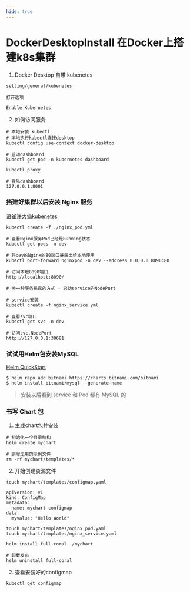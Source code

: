 ```yaml
---
hide: true
---
```

# DockerDesktopInstall 在Docker上搭建k8s集群

1. Docker Desktop 自带 kubenetes

```
setting/general/kubenetes 

打开选项

Enable Kubernetes
```

2. 如何访问服务
```
# 本地安装 kubectl
# 本地执行kubectl连接desktop
kubectl config use-context docker-desktop
```
```
# 启动dashboard
kubectl get pod -n kubernetes-dashboard

kubectl proxy

# 登陆dashboard
127.0.0.1:8001
```

### 搭建好集群以后安装 Nginx 服务

[语雀许大仙kubenetes](https://www.yuque.com/fairy-era/yg511q/gqx2mr#1f99473f)

```
kubectl create -f ./nginx_pod.yml 
```
```
# 查看Nginx服务Pod已经是Running状态
kubectl get pods -n dev
```
```
# 将dev的Nginx的80端口暴露出给本地使用
kubectl port-forward nginxpod -n dev --address 0.0.0.0 8090:80

# 访问本地8090端口
http://localhost:8090/
```

```
# 换一种服务暴露的方式 - 启动service的NodePort

# service安装
kubectl create -f nginx_service.yml

# 查看svc端口
kubectl get svc -n dev

# 访问svc.NodePort
http://127.0.0.1:30681
```


### 试试用Helm包安装MySQL

[Helm QuickStart](https://helm.sh/zh/docs/intro/quickstart/)

```
$ helm repo add bitnami https://charts.bitnami.com/bitnami
$ helm install bitnami/mysql --generate-name
```

> 安装以后看到 service 和 Pod 都有 MySQL 的

### 书写 Chart 包

1. 生成chart包并安装

```
# 初始化一个目录结构
helm create mychart
```

```
# 删除无用的示例文件
rm -rf mychart/templates/*
```

2. 开始创建资源文件

```
touch mychart/templates/configmap.yaml
```

```
apiVersion: v1
kind: ConfigMap
metadata:
  name: mychart-configmap
data:
  myvalue: "Hello World"
```

```
touch mychart/templates/nginx_pod.yaml
touch mychart/templates/nginx_service.yaml
```

```
helm install full-coral ./mychart
```

```
# 卸载发布
helm uninstall full-coral
```

2. 查看安装好的configmap

```
kubectl get configmap
```


